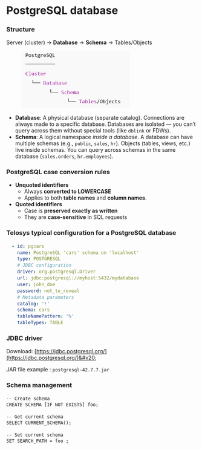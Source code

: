 # PostgreSQL database

### Structure

Server (cluster) → **Database** → **Schema** → Tables/Objects&#x20;

<div align="left"><figure><img src="../.gitbook/assets/image.png" alt="" width="287"><figcaption></figcaption></figure></div>

* **Database**: A physical database (separate catalog). Connections are always made to a specific database. Databases are isolated — you can’t query across them without special tools (like `dblink` or FDWs).
* **Schema**: A logical namespace _inside a database_. A database can have multiple schemas (e.g., `public`, `sales`, `hr`). Objects (tables, views, etc.) live inside schemas. You can query across schemas in the same database (`sales.orders`, `hr.employees`).

### PostgreSQL case conversion rules

* **Unquoted identifiers**
  * Always **converted to LOWERCASE**
  * Applies to both **table names** and **column names**.
* **Quoted identifiers**
  * Case is **preserved exactly as written**
  * They are **case-sensitive** in SQL requests

### Telosys typical configuration for a PostgreSQL database

```yaml
  - id: pgcars
    name: PostgreSQL 'cars' schema on 'localhost'
    type: POSTGRESQL 
    # JDBC configuration
    driver: org.postgresql.Driver 
    url: jdbc:postgresql://myhost:5432/mydatabase
    user: john_doe
    password: not_to_reveal
    # Metadata parameters
    catalog: '!'
    schema: cars
    tableNamePattern: '%'
    tableTypes: TABLE
```

### JDBC driver

Download: [https://jdbc.postgresql.org/](https://jdbc.postgresql.org/)&#x20;

JAR file example :  `postgresql-42.7.7.jar`



### Schema management&#x20;

```textile
-- Create schema
CREATE SCHEMA [IF NOT EXISTS] foo;

-- Get current schema
SELECT CURRENT_SCHEMA();

-- Set current schema
SET SEARCH_PATH = foo ;
```

